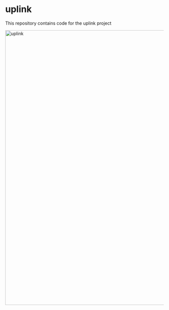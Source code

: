 # uplink

This repository contains code for the uplink project

<img width="875" alt="uplink" src="https://user-images.githubusercontent.com/42708035/102044475-74321880-3e09-11eb-8600-0753e9cce156.png">
